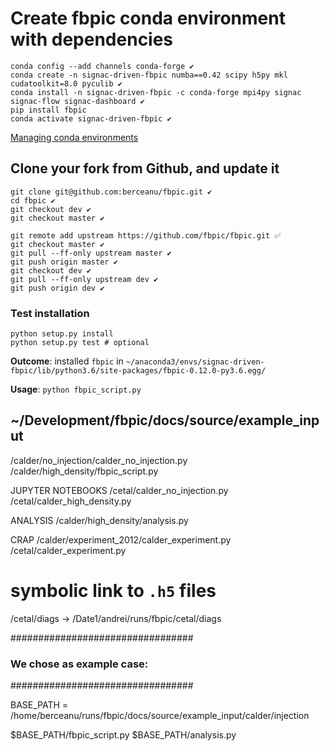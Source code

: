 # Create fbpic conda environment with dependencies

```console
conda config --add channels conda-forge ✔️
conda create -n signac-driven-fbpic numba==0.42 scipy h5py mkl cudatoolkit=8.0 pyculib ✔️
conda install -n signac-driven-fbpic -c conda-forge mpi4py signac signac-flow signac-dashboard ✔️
pip install fbpic
conda activate signac-driven-fbpic ✔️
```

[Managing conda environments](https://docs.conda.io/projects/conda/en/latest/user-guide/tasks/manage-environments.html)

## Clone your fork from Github, and update it

```console
git clone git@github.com:berceanu/fbpic.git ✔️
cd fbpic ️✔
git checkout dev ✔
git checkout master ✔
```

```console
git remote add upstream https://github.com/fbpic/fbpic.git ✅
git checkout master ✔
git pull --ff-only upstream master ✔
git push origin master ✔
git checkout dev ✔
git pull --ff-only upstream dev ✔
git push origin dev ✔
```

### Test installation

```console
python setup.py install
python setup.py test # optional
```

**Outcome**: installed `fbpic` in `~/anaconda3/envs/signac-driven-fbpic/lib/python3.6/site-packages/fbpic-0.12.0-py3.6.egg/`

**Usage**: `python fbpic_script.py`




## ~/Development/fbpic/docs/source/example_input ##

/calder/no_injection/calder_no_injection.py
/calder/high_density/fbpic_script.py

JUPYTER NOTEBOOKS
/cetal/calder_no_injection.py
/cetal/calder_high_density.py

ANALYSIS
/calder/high_density/analysis.py

CRAP
/calder/experiment_2012/calder_experiment.py
/cetal/calder_experiment.py

# symbolic link to `.h5` files
/cetal/diags -> /Date1/andrei/runs/fbpic/cetal/diags

#################################
### We chose as example case: ###
#################################

BASE_PATH = /home/berceanu/runs/fbpic/docs/source/example_input/calder/injection

$BASE_PATH/fbpic_script.py
$BASE_PATH/analysis.py
  